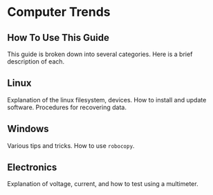 # Computer Trends

## How To Use This Guide

This guide is broken down into several categories. Here is a brief description
of each.

## Linux

Explanation of the linux filesystem, devices. How to install and update
software. Procedures for recovering data.

## Windows

Various tips and tricks. How to use `robocopy`.

## Electronics

Explanation of voltage, current, and how to test using a multimeter.
